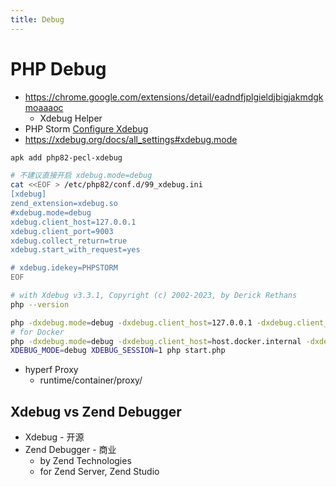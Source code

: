 ```yaml
---
title: Debug
---
```


# PHP Debug

- https://chrome.google.com/extensions/detail/eadndfjplgieldjbigjakmdgkmoaaaoc
  - Xdebug Helper
- PHP Storm [Configure Xdebug](https://www.jetbrains.com/help/phpstorm/2023.3/configuring-xdebug.html)
- https://xdebug.org/docs/all_settings#xdebug.mode

```bash
apk add php82-pecl-xdebug

# 不建议直接开启 xdebug.mode=debug
cat <<EOF > /etc/php82/conf.d/99_xdebug.ini
[xdebug]
zend_extension=xdebug.so
#xdebug.mode=debug
xdebug.client_host=127.0.0.1
xdebug.client_port=9003
xdebug.collect_return=true
xdebug.start_with_request=yes

# xdebug.idekey=PHPSTORM
EOF

# with Xdebug v3.3.1, Copyright (c) 2002-2023, by Derick Rethans
php --version

php -dxdebug.mode=debug -dxdebug.client_host=127.0.0.1 -dxdebug.client_port=9003 -dxdebug.start_with_request=yes start.php
# for Docker
php -dxdebug.mode=debug -dxdebug.client_host=host.docker.internal -dxdebug.client_port=9003 -dxdebug.start_with_request=yes start.php
XDEBUG_MODE=debug XDEBUG_SESSION=1 php start.php
```

- hyperf Proxy
  - runtime/container/proxy/

## Xdebug vs Zend Debugger

- Xdebug - 开源
- Zend Debugger - 商业
  - by Zend Technologies
  - for Zend Server, Zend Studio
